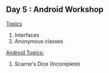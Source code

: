 ## Day 5 : Android Workshop

<u>Topics</u> 

1. Interfaces
2. Anonymous classes

<u>Android Topics:</u>
1. Scarne's Dice (Incomplete)
